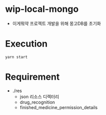 # wip-local-mongo

- 이게뭐약 프로젝트 개발을 위해 몽고DB를 초기화

# Execution

```bash
yarn start
```

# Requirement

- ./res
  - json 리소스 디렉터리
  - drug_recognition
  - finished_medicine_permission_details
